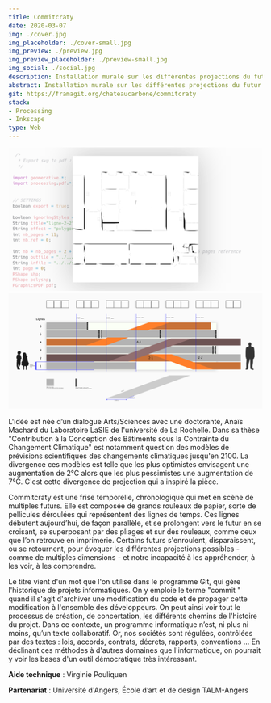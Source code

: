 ```yaml
---
title: Commitcraty
date: 2020-03-07
img: ./cover.jpg
img_placeholder: ./cover-small.jpg
img_preview: ./preview.jpg
img_preview_placeholder: ./preview-small.jpg
img_social: ./social.jpg
description: Installation murale sur les différentes projections du futur et sur notre capacité à les modifier.
abstract: Installation murale sur les différentes projections du futur et sur notre capacité à les modifier.
git: https://framagit.org/chateaucarbone/commitcraty
stack: 
- Processing
- Inkscape
type: Web
---
```




![code](./code.png)
![sceno](./sceno.png)



L'idée est née d’un dialogue Arts/Sciences avec une doctorante, Anaïs Machard du Laboratoire LaSIE de l'université de La Rochelle. Dans sa thèse "Contribution à la Conception des Bâtiments sous la Contrainte du Changement Climatique" est notamment question des modèles de prévisions scientifiques des changements climatiques jusqu'en 2100. La divergence ces modèles est telle que les plus optimistes envisagent une augmentation de 2°C alors que les plus pessimistes une augmentation de 7°C. C'est cette divergence de projection qui a inspiré la pièce.

Commitcraty est une frise temporelle, chronologique qui met en scène de multiples futurs. Elle est composée de grands rouleaux de papier, sorte de pellicules déroulées qui représentent des lignes de temps. Ces lignes débutent aujourd’hui, de façon parallèle, et se prolongent vers le futur en se croisant, se superposant par des pliages et sur des rouleaux, comme ceux que l’on retrouve en imprimerie. Certains futurs s'enroulent, disparaissent, ou se retournent, pour évoquer les différentes projections possibles - comme de multiples dimensions - et notre incapacité à les appréhender, à les voir, à les comprendre.

Le titre vient d'un mot que l'on utilise dans le programme Git, qui gère l'historique de projets informatiques. On y emploie le terme "commit " quand il s'agit d'archiver une modification du code et de propager cette modification à l'ensemble des développeurs. On peut ainsi voir tout le processus de création, de concertation, les différents chemins de l'histoire du projet. Dans ce contexte, un programme informatique n’est, ni plus ni moins, qu’un texte collaboratif. Or, nos sociétés sont régulées, contrôlées par des textes : lois, accords, contrats, décrets, rapports, conventions ... En déclinant ces méthodes à d'autres domaines que l'informatique, on pourrait y voir les bases d'un outil démocratique très intéressant. 

**Aide technique** : Virginie Pouliquen

**Partenariat** : Université d'Angers, École d’art et de design TALM-Angers


